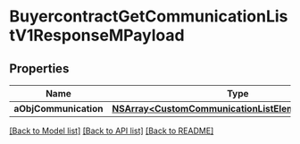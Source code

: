 # BuyercontractGetCommunicationListV1ResponseMPayload

## Properties
Name | Type | Description | Notes
------------ | ------------- | ------------- | -------------
**aObjCommunication** | [**NSArray&lt;CustomCommunicationListElementResponse&gt;***](CustomCommunicationListElementResponse.md) |  | 

[[Back to Model list]](../README.md#documentation-for-models) [[Back to API list]](../README.md#documentation-for-api-endpoints) [[Back to README]](../README.md)


